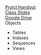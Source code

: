 [Projct Handout](https://drive.google.com/file/d/0Bx2RUcQJmFxnZjJtc3VVOGxUYU0/edit?usp=sharing)
<br />
[Class Slides](https://drive.google.com/folderview?id=0Bx2RUcQJmFxnZzdFeVZreldEN1U&usp=sharing)
<br/>
[Google Drive](https://drive.google.com/folderview?id=0Bx2RUcQJmFxnUlktQ1dRajJkdXc&usp=sharing)
<br/>
Objects
- Tables
- Indexes
- Sequences
- Views


